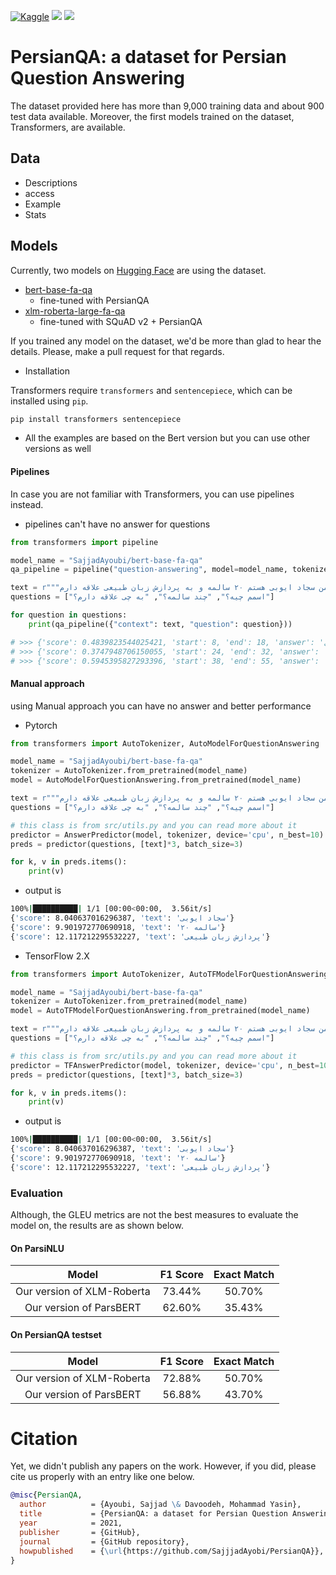 <a href="https://www.kaggle.com/"><img alt="Kaggle" src="https://img.shields.io/static/v1?label=Kaggle&message=Click&logo=Kaggle&color=20BEFF"/></a>
<a href="https://huggingface.co/"><img src="https://img.shields.io/static/v1?label=%F0%9F%A4%97%20Hugging%20Face&message=Click&color=yellow"></a>
<a href="https://paperswithcode.com/"><img src="https://img.shields.io/static/v1?label=%F0%9F%93%8E%20Papers%20With%20Code&message=Click&color=21cbce"></a>

# PersianQA: a dataset for Persian Question Answering

The dataset provided here has more than 9,000 training data and about 900 test data available.
Moreover, the first models trained on the dataset, Transformers, are available.

## Data
- Descriptions
- access
- Example
- Stats

## Models

Currently, two models on [Hugging Face](https://huggingface.co/SajjadAyoubi/) are using the dataset.

- [bert-base-fa-qa](https://huggingface.co/SajjadAyoubi/bert-base-fa-qa)
  -  fine-tuned with PersianQA
- [xlm-roberta-large-fa-qa](https://huggingface.co/SajjadAyoubi/xlm-roberta-large-fa-qa)
  -  fine-tuned with SQuAD v2 + PersianQA

If you trained any model on the dataset, we'd be more than glad to hear the
details. Please, make a pull request for that regards.

- Installation

Transformers require `transformers` and `sentencepiece`, which can be installed using `pip`.
```sh
pip install transformers sentencepiece
```

- All the examples are based on the Bert version but you can use other versions as well

#### Pipelines

In case you are not familiar with Transformers, you can use pipelines instead.
  - pipelines can't have no answer for questions

```python
from transformers import pipeline

model_name = "SajjadAyoubi/bert-base-fa-qa"
qa_pipeline = pipeline("question-answering", model=model_name, tokenizer=model_name)

text = r"""سلام من سجاد ایوبی هستم ۲۰ سالمه و به پردازش زبان طبیعی علاقه دارم """
questions = ["اسمم چیه؟", "چند سالمه؟", "به چی علاقه دارم؟"]

for question in questions:
    print(qa_pipeline({"context": text, "question": question}))

# >>> {'score': 0.4839823544025421, 'start': 8, 'end': 18, 'answer': 'سجاد ایوبی'}
# >>> {'score': 0.3747948706150055, 'start': 24, 'end': 32, 'answer': '۲۰ سالمه'}
# >>> {'score': 0.5945395827293396, 'start': 38, 'end': 55, 'answer': 'پردازش زبان طبیعی'}
```

#### Manual approach
using Manual approach you can have no answer and better performance

- Pytorch
```python
from transformers import AutoTokenizer, AutoModelForQuestionAnswering

model_name = "SajjadAyoubi/bert-base-fa-qa"
tokenizer = AutoTokenizer.from_pretrained(model_name)
model = AutoModelForQuestionAnswering.from_pretrained(model_name)

text = r"""سلام من سجاد ایوبی هستم ۲۰ سالمه و به پردازش زبان طبیعی علاقه دارم """
questions = ["اسمم چیه؟", "چند سالمه؟", "به چی علاقه دارم؟"]

# this class is from src/utils.py and you can read more about it
predictor = AnswerPredictor(model, tokenizer, device='cpu', n_best=10)
preds = predictor(questions, [text]*3, batch_size=3)

for k, v in preds.items():
    print(v)
```
  - output is
  ```sh
  100%|██████████| 1/1 [00:00<00:00,  3.56it/s]
  {'score': 8.040637016296387, 'text': 'سجاد ایوبی'}
  {'score': 9.901972770690918, 'text': '۲۰ سالمه'}
  {'score': 12.117212295532227, 'text': 'پردازش زبان طبیعی'}
  ```

- TensorFlow 2.X
```python
from transformers import AutoTokenizer, AutoTFModelForQuestionAnswering

model_name = "SajjadAyoubi/bert-base-fa-qa"
tokenizer = AutoTokenizer.from_pretrained(model_name)
model = AutoTFModelForQuestionAnswering.from_pretrained(model_name)

text = r"""سلام من سجاد ایوبی هستم ۲۰ سالمه و به پردازش زبان طبیعی علاقه دارم """
questions = ["اسمم چیه؟", "چند سالمه؟", "به چی علاقه دارم؟"]

# this class is from src/utils.py and you can read more about it
predictor = TFAnswerPredictor(model, tokenizer, device='cpu', n_best=10)
preds = predictor(questions, [text]*3, batch_size=3)

for k, v in preds.items():
    print(v)
```
  - output is
  ```sh
  100%|██████████| 1/1 [00:00<00:00,  3.56it/s]
  {'score': 8.040637016296387, 'text': 'سجاد ایوبی'}
  {'score': 9.901972770690918, 'text': '۲۰ سالمه'}
  {'score': 12.117212295532227, 'text': 'پردازش زبان طبیعی'}
  ```

### Evaluation
Although, the GLEU metrics are not the best measures to evaluate the model on,
the results are as shown below.

#### On ParsiNLU 
|           Model            | F1 Score | Exact Match |
| :------------------------: | :------: | :---------: |
| Our version of XLM-Roberta |  73.44%  |   50.70%    |
| Our version of ParsBERT    |  62.60%  |   35.43%    |


#### On PersianQA testset
|           Model            | F1 Score | Exact Match |
| :------------------------: | :------: | :---------: |
| Our version of XLM-Roberta |  72.88%  |   50.70%    |
| Our version of ParsBERT    |  56.88%  |   43.70%    |


# Citation
Yet, we didn't publish any papers on the work.
However, if you did, please cite us properly with an entry like one below.

```bibtex
@misc{PersianQA,
  author          = {Ayoubi, Sajjad \& Davoodeh, Mohammad Yasin},
  title           = {PersianQA: a dataset for Persian Question Answering},
  year            = 2021,
  publisher       = {GitHub},
  journal         = {GitHub repository},
  howpublished    = {\url{https://github.com/SajjjadAyobi/PersianQA}},
}
```
